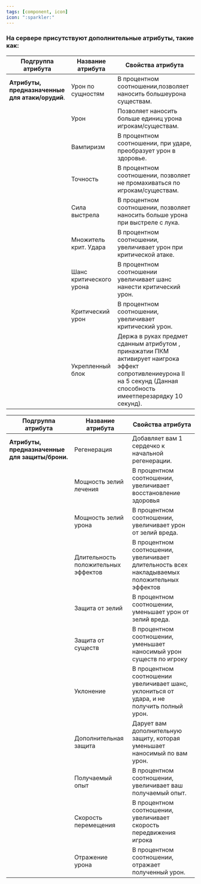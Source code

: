 ```yaml
---
tags: [component, icon] 
icon: ":sparkler:"
---
```


### На сервере присутствуют дополнительные атрибуты, такие как:
|  Подгруппа атрибута | Название атрибута  | Свойства атрибута  |
| ------------ | ------------ | ------------ |
| **Атрибуты, предназначенные для атаки/орудий**.  | Урон по сущностям |  В процентном соотношении,позволяет наносить большеурона существам. |
|   | Урон  | Позволяет наносить больше единиц урона игрокам/существам.  |
|   | Вампиризм  | В процентном соотношении, при ударе, преобразует урон в здоровье.  |
|   | Точность  |  В процентном соотношении, позволяет не промахиваться  по игрокам/существам. |
|   | Сила выстрела  | В процентном соотношении, позволяет наносить больше урона при выстреле с лука.  |
|   | Множитель крит. Удара  | В процентном соотношении, увеличивает урон при критической атаке.  |
|   | Шанс критического урона  | В процентном соотношении увеличивает шанс нанести критический урон.  |
|   |  Критический урон | В процентном соотношении, увеличивает критический урон.  |
|   |  Укрепленный блок |  Держа в руках предмет сданным атрибутом , принажатии ПКМ активирует наигрока эффект сопротивлениеурона II на 5 секунд (Данная способность имеетперезарядку 10 секунд). |

|  Подгруппа атрибута | Название атрибута  | Свойства атрибута  |
| ------------ | ------------ | ------------ |
| **Атрибуты, предназначенные для защиты/брони.**  |  Регенерация | Добавляет вам 1 сердечко к начальной регенерации.  |
|   | Мощность зелий лечения  | В процентном соотношении, увеличивает восстановление здоровья  |
|   |  Мощность зелий урона | В процентном соотношении, увеличивает урон от зелий вреда.  |
|   | Длительность положительных эффектов  | В процентном соотношении, увеличивает длительность всех накладываемых положительных эффектов  |
|   | Защита от зелий  | В процентном соотношении, уменьшает урон от зелий вреда.  |
|   | Защита от существ  | В процентном соотношении, уменьшает наносимый урон существ по игроку  |
|   | Уклонение  | В процентном соотношении увеличивает шанс, уклониться от удара, и не получить полный урон.  |
|   | Дополнительная защита  | Дарует вам дополнительную защиту, которая уменьшает наносимый по вам урон.   |
|   | Получаемый опыт  | В процентном соотношении, увеличивает ваш получаемый опыт.  |
|   | Скорость перемещения  | В процентном соотношении, увеличивает скорость передвижения игрока  |
|   | Отражение урона  | В процентном соотношении, отражает полученный урон.  |
